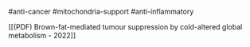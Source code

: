 
#anti-cancer #mitochondria-support #anti-inflammatory 

[[(PDF) Brown-fat-mediated tumour suppression by cold-altered global metabolism - 2022]]